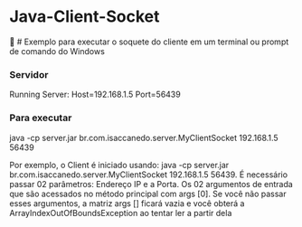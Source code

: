 # Java-Client-Socket
:dog: # Exemplo para executar o soquete do cliente em um terminal ou prompt de comando do Windows

### Servidor
Running Server: Host=192.168.1.5 Port=56439

### Para executar

java -cp server.jar br.com.isaccanedo.server.MyClientSocket 192.168.1.5 56439

Por exemplo, o Client é iniciado usando:
java -cp server.jar br.com.isaccanedo.server.MyClientSocket 192.168.1.5 56439.
É necessário passar 02 parâmetros: Endereço IP e a Porta. Os 02 argumentos de entrada que são acessados no método principal com args [0]. Se você não passar esses argumentos, a matriz args [] ficará vazia e você obterá a ArrayIndexOutOfBoundsException ao tentar ler a partir dela

